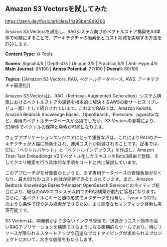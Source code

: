 ## Amazon S3 Vectorsを試してみた

https://zenn.dev/fusic/articles/14a98be48d9266

Amazon S3 Vectorsを試用し、RAGシステム向けのベクトルストア構築をS3単体で可能にすることで、アーキテクチャの簡素化とコスト削減を実現する方法を詳述します。

**Content Type**: ⚙️ Tools

**Scores**: Signal:4/5 | Depth:4/5 | Unique:3/5 | Practical:5/5 | Anti-Hype:4/5
**Main Journal**: 81/100 | **Annex Potential**: 77/100 | **Overall**: 80/100

**Topics**: [[Amazon S3 Vectors, RAG, ベクトルデータベース, AWS, アーキテクチャ最適化]]

Amazon S3 Vectorsは、RAG（Retrieval-Augmented Generation）システム構築におけるベクトルストアの課題を根本的に解決するAWSの新サービス（プレビュー版）として紹介されています。これまでRAGでは、Amazon Kendra、Amazon Bedrock Knowledge Bases、OpenSearch、Pinecone、pgvectorなど、専用のベクトルデータベースが必須でしたが、S3 Vectorsの登場により、S3単体でベクトルの保存と検索が可能になります。

ウェブアプリケーションエンジニアにとって重要な点は、これによりRAGのアーキテクチャが大幅に簡素化され、運用コストが削減されることです。記事では、S3に「ベクトルバケット」と「ベクトルインデックス」を作成し、Amazon Titan Text Embeddings V2でベクトル化したテキストをBoto3経由で登録、そしてクエリ検索を行う具体的な手順をコードと共に解説しています。

このアプローチがなぜ重要かというと、まず専用データベースの管理負担がなくなり、最大90%のコスト削減が期待できるとされています。また、Amazon Bedrock Knowledge BasesやAmazon OpenSearch Serviceとのネイティブ統合により、既存のAWSエコシステム内でのRAG構築が劇的に容易になります。さらに、各ベクトルにキーと値の形式でメタデータを付与し、「year > 2023」のような条件で絞り込み検索ができるため、より高度なセマンティック検索も実現可能です。

S3 Vectorsは、開発者がより少ないインフラ管理で、迅速かつコスト効率の高いRAGアプリケーションを構築できるようになる画期的なツールであり、特にリソースが限られるスタートアップや迅速なプロトタイピングが求められるプロジェクトにおいて、大きな価値をもたらします。